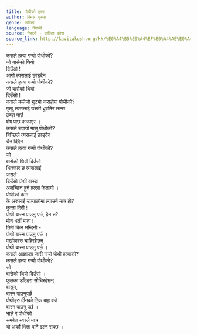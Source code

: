 ```yaml
---
title: पोथीको हत्या
author: विमल गुरुङ
genre: कविता
language: नेपाली
source: नेपाली - कविता कोश
source_link: http://kavitakosh.org/kk/%E0%A4%B5%E0%A4%BF%E0%A4%AE%E0%A4%B2_%E0%A4%97%E0%A5%81%E0%A4%B0%E0%A5%81%E0%A4%99
---
```


कसले हत्या गर्‍यो पोथीको?  
जो बासेको थियो  
दिउँसो !  
आगो त्यसलाई छाड्दैन  
कसले हत्या गर्‍यो पोथीको?  
जो बासेको थियो  
दिउँसो !  
कसले कलेजो भुट्यो कराहीमा पोथीको?  
मृत्यु त्यसलाई उत्तरी ध्रुबतिर लान्छ  
ठण्डा पार्छ  
शेष पार्छ कक्राएर ।  
कसले चपायो मासु पोथीको?  
बिच्छिले त्यसलाई छाड्दैन  
चैन दिंदैन  
कसले हत्या गर्‍यो पोथीको?  
जो  
बासेको थियो दिउँसो  
धिक्कार छ त्यसलाई  
जसले  
दिउँसो पोथी बास्दा  
अलच्छिन हुने हल्ला फैलायो ।  
पोथीको काम  
के अरुलाई उज्यालोमा ल्याउने मात्र हो?  
कुन्ता दिदी !  
पोथी बास्न पाउनु पर्छ, हैन त?  
मौन धर्ती माता !  
तिमी किन भन्दिनौ -  
पोथी बास्न पाउनु पर्छ ।  
पर्खालहरु चाहिरहेछन्  
पोथी बास्न पाउनु पर्छ ।  
कसले आज्ञापत्र जारी गर्‍यो पोथी हत्याको?  
कसले हत्या गर्‍यो पोथीको?  
जो  
बासेको थियो दिउँसो ।  
फूलका डाँठहरु सोचिरहेछन्  
बासुन्,  
बास्न पाउनुपर्छ  
पोथीहरु दीनको ठिक बाह्र बजे  
बास्न पाउनु पर्छ ।  
भाले र पोथीको  
समवेत स्वरले मात्र  
यो अर्को भित्ता पनि ढल्न सक्छ ।
